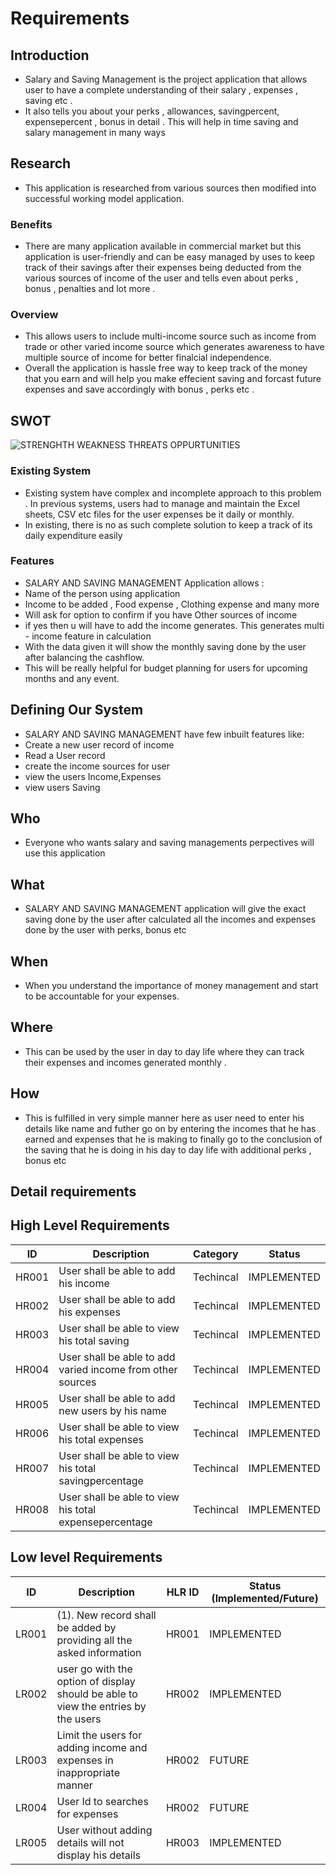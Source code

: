 # Requirements
## Introduction
-    Salary and Saving Management is the project application that allows user to have a complete understanding of their salary , expenses , saving etc .    
-    It also tells you about your perks , allowances, savingpercent, expensepercent , bonus in detail . This will help in time saving and salary management in many ways 
 
## Research
-  This application is researched from various sources then modified into successful working model application.

### Benefits
-  There are many application available in commercial market but this application is user-friendly and can be easy managed by uses to keep track of their savings after their expenses being deducted from the various sources of income of the user and tells even about  perks , bonus , penalties and lot more .  

### Overview
-   This allows users to include multi-income source such as income from trade or other varied income source which generates awareness to have multiple source of income for better finalcial independence.
-   Overall the application is hassle free way to keep track of the money that you earn and will help you make effecient saving and forcast future expenses and save accordingly with bonus , perks etc .
## SWOT 
![STRENGHTH WEAKNESS THREATS OPPURTUNITIES](https://user-images.githubusercontent.com/101577287/160235587-80b1a86d-8201-49d1-a2df-b89ea3c76740.png)


### Existing System
* Existing system have complex and incomplete approach to this problem . In previous systems, users had to manage and maintain the Excel sheets,
CSV etc files for the user expenses be it daily or monthly. 
* In existing, there is no as such complete solution to keep a track of its daily expenditure easily 

### Features
-    SALARY AND SAVING MANAGEMENT  Application allows :
-    Name of the person using application 
-    Income to be added , Food expense , Clothing expense and many more
-    Will ask for option to confirm if you have Other sources of income 
-    if yes then u will have to add the income generates. This generates multi - income feature in calculation
-    With the data given it will show the monthly saving done by the user after balancing the cashflow.
-    This will be really helpful for budget planning for users for upcoming months and any event.

## Defining Our System
-  SALARY AND SAVING MANAGEMENT have few inbuilt features like:
-  Create a new user record of income
-   Read a User record
-  create the income sources for user
-   view the users Income,Expenses
-  view users Saving

## Who
-   Everyone who wants salary and saving managements perpectives will use this application

## What
-  SALARY AND SAVING MANAGEMENT application  will give the exact saving done by the user after calculated all the incomes and expenses done by the user with perks, bonus etc

## When
-   When you understand the importance of money management and start to be accountable for your expenses.

## Where
-   This can be  used by the user in day to day life where they can track their expenses and incomes generated  monthly .

## How
-  This is fulfilled in very simple manner here as user need to enter his details like name and futher go on by entering the incomes that he has earned and expenses that he is making to finally go to the conclusion of the saving that he is doing in his day to day life with additional perks , bonus etc

## Detail requirements
## High Level Requirements
| ID | Description | Category | Status | 
| ----- | ----- | ------- | ---------|
| HR001 | User shall be able to add his income | Techincal | IMPLEMENTED | 
| HR002 | User shall be able to add his expenses | Techincal |  IMPLEMENTED  |
| HR003 | User shall be able to view his total saving | Techincal |  IMPLEMENTED  |
| HR004 | User shall be able to add varied income from other sources | Techincal |  IMPLEMENTED  |
| HR005 | User shall be able to add new users by his name | Techincal |  IMPLEMENTED  |
| HR006 | User shall be able to view his total expenses| Techincal |  IMPLEMENTED  |
| HR007 | User shall be able to view his total savingpercentage| Techincal |  IMPLEMENTED  |
| HR008 | User shall be able to view his total expensepercentage| Techincal |  IMPLEMENTED  |
## Low level Requirements
 
| ID | Description | HLR ID | Status (Implemented/Future) |
| ------ | --------- | ------ | ----- |
| LR001 | (1). New record shall be added by providing all the asked information                                                                                                    | HR001 |  IMPLEMENTED  |
| LR002 | user go with the option of display should be able to view the entries by the users | HR002 |  IMPLEMENTED |
| LR003 | Limit the users for adding income and expenses in inappropriate manner | HR002 | FUTURE |
| LR004 | User Id to searches for expenses | HR002 |  FUTURE  |
| LR005 | User without adding details will not display his details | HR003 |  IMPLEMENTED  |


